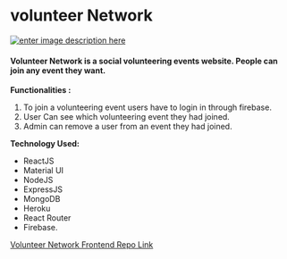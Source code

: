 # volunteer Network
[![enter image description here](https://i.ibb.co/w02dhrX/Screenshot-2020-10-28-145902.png)](https://volunteer-network-dd8d3.web.app/)

#### Volunteer Network is a social volunteering events website. People can join any event they want.

**Functionalities :**  
1. To join a volunteering event users have to login in through firebase.  
2. User Can see which volunteering event they had joined.  
3. Admin can remove a user from an event they had joined.  
  
**Technology Used:** 
- ReactJS 
- Material UI 
- NodeJS 
- ExpressJS 
- MongoDB 
- Heroku 
- React Router 
- Firebase.

[Volunteer Network Frontend Repo Link](https://github.com/iamshakibb/volunteerNetworkbackend)
